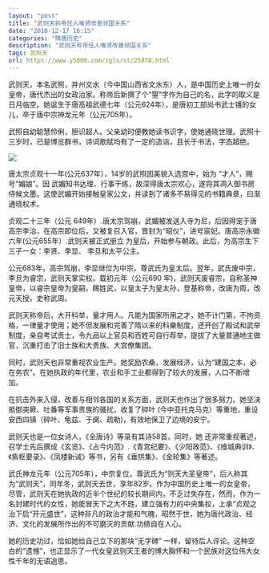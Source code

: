 ```yaml
---
layout: "post"
title: "武则天称帝任人唯贤改善领国关系"
date: "2018-12-17 16:15"
categories: "隋唐历史"
description: "武则天称帝任人唯贤改善领国关系"
tags: 武则天
url: https://www.y5000.com/zgls/st/25878.html
---
```






武则天，本名武照，并州文水（今中国山西省文水东）人，是中国历史上唯一的女皇帝，唐代杰出的女政治家。称帝后新撰了个“曌”字作为自己的名，此字的取义是日月临空。她诞生于唐高祖武德七年（公元624年），是唐初工部尚书武士镬的女儿，卒于唐中宗神龙元年（公元705年）。

武照自幼聪慧伶俐，胆识超人。父亲幼时便教她读书识字，使她通晓世理。武照十三岁时，已是博览群书，诗词歌赋均有了一定的造诣，且长于书法，字态超绝。

![](https://img.y5000.com/uploads/allimg/171009/8-1G0091K934I9.jpg)

唐太宗贞观十一年(公元637年），14岁的武照因美貌入选宫中，始为 “才人”，赐号“媚娘”。因
武媚知书达理、行事干练，故深得唐太宗欢心，遂将其凋入御书房侍候文墨。这使武媚开始接触皇家公文，并读到了诸多不易得见的书籍典章，曰渐通晓权术。

贞观二十三年（公元
649年）.唐太宗驾崩，武媚被发送入寺为尼，后因得宠于唐高宗李治，在高宗即位后，又被复召入官，晋封为“昭仪”，进号宸妃。唐高宗永徽六年(公元655年）.武则天被正式册立
为皇后，开始参与朝政。此后，为高宗生下三子一女：李贤、李显、 李旦和太平公主。

公元683年，高宗驾崩，李显继位为中宗，尊武氏为皇太后。翌年，武氏废中宗，李旦为睿宗，武则天掌实权。载初元年（公元690
牢)，武则天废睿宗，自称圣神皇帝，以睿宗皇帝为皇嗣，赐姓武，以皇太子为皇太孙，登基称帝，改唐为周，改元天授，史称武周。

武则天称帝后，大开科举，量才用人。凡能为国家所用之才，她不计门第，不拘资格，一律量才使用；她不但发展和完善了隋以来的科樂制度，还开创了殿试和武举制度，亲自考试贡士，令九品以上官员和百姓可自行荐举，提拔了大量普通地主做官，沉重打击了旧士族和大贵族、大宫僚集团。

同时，武则天也非常重视农业生产。她奖励农桑，发展经济，认为“建国之本，必在务农”。在她执政的年代里，农业和手工业都得到了较大的发展，人口不断增加。

在抗击外来入侵，改善与相邻各国的关系方面，武则天也作出了很多努力。她坚决抵御突厥、吐番等军事贵族的骚扰，收复了碎叶
(今中亚托克马克）等重地，重设安西四镇（碎叶、龟兹、于阒、疏勒)，有效地保卫了边境的安宁。

武则天也是一位女诗人，《全唐诗》等录有其诗58首。同时，她
还非常重视著述，召学士先后撰成《玄览》、《占今内范》.《青宫纪要》、《少阳政范》、《维城典训》、《紫枢要录》、《凤楼新诫》等书，另有《垂拱集》、《金轮集》等著述。

武氏神龙元年（公元705年），中宗复位，尊武氏为“则天大圣皇帝”，后人称其为“武则天”，同年冬，武则天去世，享年82岁。作为中国历史上唯一的女皇帝，尽管，武则天在她执政的近半个世纪的较长期间内，不乏过失存在，然而，作为一名封建时代的女性，她能冒天下之大不韪，建立强有力的中央集权，上承“贞观之治下启“开元盛世”，这种非凡的政治才能和气魄，昭然于世，她为唐代政治、经济、文化的发展所作出的不可磨灭的贡献.功缋自在人心。

她的历史功过，恰如她给自己立下的那块“无字碑”
一样，留待后人评论。这种空白的“遗憾”，也正显示了一代女皇武则天王者的博大胸怀和一个民族对这位伟大女性千年的无语追思。
